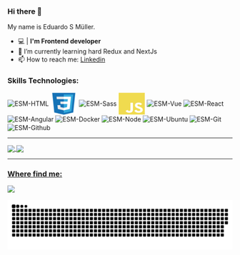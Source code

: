  ### Hi there 👋
<p>My name is Eduardo S Müller.</p>

- :computer: | <strong>I'm Frontend developer </strong>
- 🌱 I’m currently learning hard Redux and NextJs
- 📫 How to reach me: [Linkedin](https://www.linkedin.com/in/eduardosamuller/)

### <p align="left"><strong> Skills Technologies:</strong><p> 
<div style="display: inline_block"> 
  <img align="center" alt="ESM-HTML" height="50" width="60" src="https://cdn.jsdelivr.net/gh/devicons/devicon/icons/html5/html5-original.svg">
  <img align="center" alt="ESM-CSS" height="50" width="60" src="https://raw.githubusercontent.com/devicons/devicon/master/icons/css3/css3-original.svg">
  <img align="center" alt="ESM-Sass" height="50" width="60" src="https://image.flaticon.com/icons/png/512/919/919831.png">
  <img align="center" alt="ESM-Js" height="50" width="60" src="https://raw.githubusercontent.com/devicons/devicon/master/icons/javascript/javascript-plain.svg">
  <img align="center" alt="ESM-Vue" height="50" width="60" src="https://img-premium.flaticon.com/png/512/1183/premium/1183673.png?token=exp=1628104355~hmac=5477b211063b555e75abb19463896e0f">
  <img align="center" alt="ESM-React" height="50" width="60" src="https://img-premium.flaticon.com/png/512/1183/premium/1183672.png?token=exp=1628104473~hmac=0796b2a2434039cd91df4abd7c577c5d">
  <img align="center" alt="ESM-Angular" height="60" width="70" src="https://t4.ftcdn.net/jpg/00/73/01/33/240_F_73013357_eDyPWw1tmiYMuGQW4BW71FKEdQG8MF3r.jpg">
  <img align="center" alt="ESM-Docker" height="50" width="60" src="https://image.flaticon.com/icons/png/512/919/919853.png">
  <img align="center" alt="ESM-Node" height="50" width="60" src="https://image.flaticon.com/icons/png/512/919/919825.png">
  <img align="center" alt="ESM-Ubuntu" height="50" width="60" src="https://cdn.jsdelivr.net/gh/devicons/devicon/icons/ubuntu/ubuntu-plain.svg">
  <img align="center" alt="ESM-Git" height="50" width="60" src="https://cdn.jsdelivr.net/gh/devicons/devicon/icons/git/git-original.svg">
  <img align="center" alt="ESM-Github" height="50" width="50" src="https://image.flaticon.com/icons/png/128/270/270798.png">
</div>
<hr>

<div>
  <a href="https://github.com/Eduardo-Muller">
  <img align="center" height="160rem" src="https://github-readme-stats.vercel.app/api?username=Eduardo-Muller&show_icons=true&theme=blue-green&include_all_commits=true&count_private=true"/>
  <img align="center" height="160rem" src="https://github-readme-stats.vercel.app/api/top-langs/?username=Eduardo-Muller&layout=compact&langs_count=7&theme=blue-green"/>
</div>

<hr>
  
### <p align="left"><strong>Where find me:</strong><p> 

<div> 
  <a href="https://www.linkedin.com/in/eduardosamuller/" alt="Linkedin">
  <img src="https://img.shields.io/badge/-Linkedin-1C1C1C?style=for-the-badge&logo=Linkedin&logoColor=00FFFF&link=https://www.linkedin.com/in/iuricode"/>
  </a>  
</div>

  ![Snake animation](https://github.com/Eduardo-Muller/Eduardo-Muller/blob/output/github-contribution-grid-snake.svg)  
